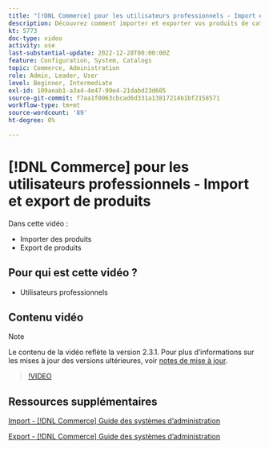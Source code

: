 ```yaml
---
title: "[!DNL Commerce] pour les utilisateurs professionnels - Import et export de produits"
description: Découvrez comment importer et exporter vos produits de catalogue.
kt: 5773
doc-type: video
activity: use
last-substantial-update: 2022-12-28T00:00:00Z
feature: Configuration, System, Catalogs
topic: Commerce, Administration
role: Admin, Leader, User
level: Beginner, Intermediate
exl-id: 109aeab1-a3a4-4e47-99e4-21dabd23d605
source-git-commit: f7aa1f0063cbcad6d331a13817214b1bf2158571
workflow-type: tm+mt
source-wordcount: '89'
ht-degree: 0%

---
```


# [!DNL Commerce] pour les utilisateurs professionnels - Import et export de produits

Dans cette vidéo :

- Importer des produits
- Export de produits

## Pour qui est cette vidéo ?

- Utilisateurs professionnels

## Contenu vidéo

>[!NOTE]
>
>Le contenu de la vidéo reflète la version 2.3.1. Pour plus d’informations sur les mises à jour des versions ultérieures, voir [notes de mise à jour](https://experienceleague.adobe.com/docs/commerce-operations/release/notes/overview.html).

>[!VIDEO](https://video.tv.adobe.com/v/35958?quality=12&learn=on)

## Ressources supplémentaires

[Import - [!DNL Commerce] Guide des systèmes d’administration](https://experienceleague.adobe.com/docs/commerce-admin/systems/data-transfer/data-import.html)

[Export - [!DNL Commerce] Guide des systèmes d’administration](https://experienceleague.adobe.com/docs/commerce-admin/systems/data-transfer/data-export.html)
